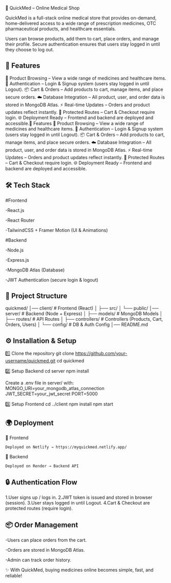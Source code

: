 🏥 QuickMed – Online Medical Shop

QuickMed is a full-stack online medical store that provides on-demand, home-delivered access to a wide range of prescription medicines, OTC pharmaceutical products, and healthcare essentials.

Users can browse products, add them to cart, place orders, and manage their profile. Secure authentication ensures that users stay logged in until they choose to log out.

## 🚀 Features

🛒 Product Browsing – View a wide range of medicines and healthcare items.
🔑 Authentication – Login & Signup system (users stay logged in until Logout).
📦 Cart & Orders – Add products to cart, manage items, and place secure orders.
☁️ Database Integration – All product, user, and order data is stored in MongoDB Atlas.
⚡ Real-time Updates – Orders and product updates reflect instantly.
🔐 Protected Routes – Cart & Checkout require login.
🌐 Deployment Ready – Frontend and backend are deployed and accessible.🚀 Features
🛒 Product Browsing – View a wide range of medicines and healthcare items.
🔑 Authentication – Login & Signup system (users stay logged in until Logout).
📦 Cart & Orders – Add products to cart, manage items, and place secure orders.
☁️ Database Integration – All product, user, and order data is stored in MongoDB Atlas.
⚡ Real-time Updates – Orders and product updates reflect instantly.
🔐 Protected Routes – Cart & Checkout require login.
🌐 Deployment Ready – Frontend and backend are deployed and accessible.


## 🛠️ Tech Stack

#Frontend

 -React.js

 -React Router

 -TailwindCSS + Framer Motion (UI & Animations)

#Backend

 -Node.js

 -Express.js

 -MongoDB Atlas (Database)

 -JWT Authentication (secure login & logout)

## 📂 Project Structure

  quickmed/
│── client/          # Frontend (React)
│   ├── src/
│   └── public/
│── server/          # Backend (Node + Express)
│   ├── models/      # MongoDB Models
│   ├── routes/      # API Routes
│   ├── controllers/ # Controllers (Products, Cart, Orders, Users)
│   └── config/      # DB & Auth Config
│── README.md

## ⚙️ Installation & Setup

1️⃣ Clone the repository
   git clone https://github.com/your-username/quickmed.git
   cd quickmed

2️⃣ Setup Backend
   cd server
   npm install

Create a .env file in server/ with:
   MONGO_URI=your_mongodb_atlas_connection
  JWT_SECRET=your_jwt_secret
  PORT=5000

3️⃣ Setup Frontend
    cd ../client
    npm install
    npm start

## 🌍 Deployment

🔹 Frontend

    Deployed on Netlify → https://myquickmed.netlify.app/

🔹 Backend

    Deployed on Render → Backend API

## 🔒 Authentication Flow

   1.User signs up / logs in.
   2.JWT token is issued and stored in browser (session).
   3.User stays logged in until Logout.
   4.Cart & Checkout are protected routes (require login).    


## 📦 Order Management

   -Users can place orders from the cart.

   -Orders are stored in MongoDB Atlas.

   -Admin can track order history.

✨ With QuickMed, buying medicines online becomes simple, fast, and reliable!



